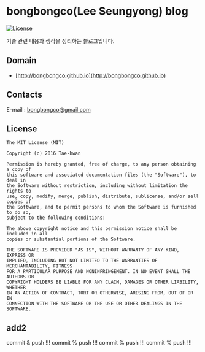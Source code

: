 bongbongco(Lee Seungyong) blog
====

[![License](https://img.shields.io/github/license/mashape/apistatus.svg)]()

기술 관련 내용과 생각을 정리하는 블로그입니다.
## Domain

- [http://bongbongco.github.io](http://bongbongco.github.io)

## Contacts
E-mail : [bongbongco@gmail.com](mailto:bongbongco@gmail.com)


## License

```
The MIT License (MIT)

Copyright (c) 2016 Tae-hwan

Permission is hereby granted, free of charge, to any person obtaining a copy of
this software and associated documentation files (the "Software"), to deal in
the Software without restriction, including without limitation the rights to
use, copy, modify, merge, publish, distribute, sublicense, and/or sell copies of
the Software, and to permit persons to whom the Software is furnished to do so,
subject to the following conditions:

The above copyright notice and this permission notice shall be included in all
copies or substantial portions of the Software.

THE SOFTWARE IS PROVIDED "AS IS", WITHOUT WARRANTY OF ANY KIND, EXPRESS OR
IMPLIED, INCLUDING BUT NOT LIMITED TO THE WARRANTIES OF MERCHANTABILITY, FITNESS
FOR A PARTICULAR PURPOSE AND NONINFRINGEMENT. IN NO EVENT SHALL THE AUTHORS OR
COPYRIGHT HOLDERS BE LIABLE FOR ANY CLAIM, DAMAGES OR OTHER LIABILITY, WHETHER
IN AN ACTION OF CONTRACT, TORT OR OTHERWISE, ARISING FROM, OUT OF OR IN
CONNECTION WITH THE SOFTWARE OR THE USE OR OTHER DEALINGS IN THE SOFTWARE.
```
## add2

 commit & push !!! commit % push !!! commit % push !!! commit % push !!!

